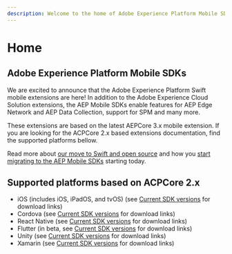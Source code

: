 ```yaml
---
description: Welcome to the home of Adobe Experience Platform Mobile SDK documentation.
---
```


# Home

## Adobe Experience Platform Mobile SDKs

We are excited to announce that the Adobe Experience Platform Swift mobile extensions are here! In addition to the Adobe Experience Cloud Solution extensions, the AEP Mobile SDKs enable features for AEP Edge Network and AEP Data Collection, support for SPM and many more.

These extensions are based on the latest AEPCore 3.x mobile extension. If you are looking for the ACPCore 2.x based extensions documentation, find the supported platforms bellow.

Read more about [our move to Swift and open source](https://medium.com/adobetech/adobe-experience-platform-mobile-sdks-move-to-swift-for-ios-6aa67b67b4d4) and how you [start migrating to the AEP Mobile SDKs](resources/migrate-to-swift.md) starting today.

## Supported platforms based on ACPCore 2.x

* iOS (includes iOS, iPadOS, and tvOS\) \(see [Current SDK versions](resources/upgrading-to-aep/current-sdk-versions.md#ios) for download links\)
* Cordova \(see [Current SDK versions](resources/upgrading-to-aep/current-sdk-versions.md#cordova) for download links\)
* React Native \(see [Current SDK versions](resources/upgrading-to-aep/current-sdk-versions.md#react-native) for download links\)
* Flutter \(in beta, see [Current SDK versions](resources/upgrading-to-aep/current-sdk-versions.md#flutter-beta) for download links\)
* Unity \(see [Current SDK versions](resources/upgrading-to-aep/current-sdk-versions.md) for download links\)
* Xamarin \(see [Current SDK versions](resources/upgrading-to-aep/current-sdk-versions.md#xamarin) for download links\)


